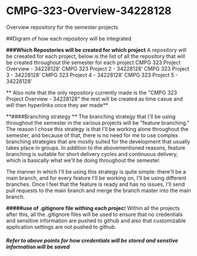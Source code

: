 # CMPG-323-Overview-34228128
Overview repository for the  semester projects

##Digram of how each repository will be integrated 

**###Which Repostories will be created for which project**
A repository will be creeated for each project, below is the list of all the repository that will be created throughout the semester for each project 
  CMPG 323 Project Overview - 34228128’
  CMPG 323 Project 2 - 34228128’
  CMPG 323 Project 3 - 34228128’
  CMPG 323 Project 4 - 34228128’
  CMPG 323 Project 5 - 34228128’
 
** Also note that the only repository currently made is the "CMPG 323 Project Overview - 34228128" the rest will be created as time casue and will then hyperlinks once they aer made**
  
**####Branching strategy **
The branching strategy that I'll be using throughout the semester in the various projects will be "feature branching." The reason I chose this strategy is that I'll be working alone throughout the semester, and because of that, there is no need for me to use complex branching strategies that are mostly suited for the development that usually takes place in groups. In addition to the abovementioned reasons, feature branching is suitable for short delivery cycles and continuous delivery, which is basically what we'll be doing throughout the semester.

The manner in which I'll be using this strategy is quite simple: there'll be a main branch, and for every feature I'll be working on, I'll be using different branches. Once I feel that the feature is ready and has no issues, I'll send pull requests to the main branch and merge the branch master into the main branch.

**#####use of .gitignore file withing each projec**t 
Within all the projects after this, all the .gitignore files will be used to ensure that no credentials and sensitive information are pushed to github and also that customizable application settings are not pushed to github.

##### Refer to above points for how credentials will be stored and senstive information will be saved 

  
 
    
